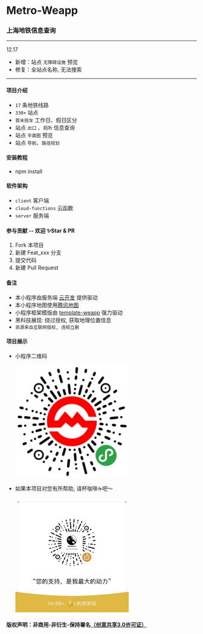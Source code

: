 # Metro-Weapp
### 上海地铁信息查询

----
12.17
*  新增：站点 `无障碍设施` 预览
*  修复：全站点名称, 无法搜索
----
#### 项目介绍
 * `17` 条地铁线路
 * `330+` 站点
 * `首末班车` 工作日、假日区分
 * 站点 `出口` 、`厕所` 信息查询
 * 站点 `平面图` 预览
 * 站点 `导航`、`路径规划`

#### 安装教程

 * npm install

#### 软件架构

 * `client` 客户端
 * `cloud-functions` 云函数
 * `server` 服务端

#### 参与贡献 -- 欢迎 ✨Star & PR

1. Fork 本项目
2. 新建 Feat_xxx 分支
3. 提交代码
4. 新建 Pull Request

#### 备注
 * 本小程序由服务端 [云开发](https://developers.weixin.qq.com/miniprogram/dev/wxcloud/basis/getting-started.html) 提供驱动
 * 本小程序地图使用[腾讯地图](https://lbs.qq.com/index.html)
 * 小程序框架模版由 [template-weapp](https://github.com/tech-demo/template-weapp) 强力驱动
 * 黑科技展现: 绕过授权, 获取地理位置信息
 * `资源来自互联网侵权, 违规立删`

#### 项目展示

 * 小程序二维码

    <img src="./screenshot/qr-code.jpg" width = "300" height = "300" />

 * 如果本项目对您有所帮助, 请杯咖啡☕️吧～

    <img src="./screenshot/WechatIMG.jpeg" width = "300" height = "300" />

#### 版权声明：非商用-非衍生-保持署名[（创意共享3.0许可证）](https://creativecommons.org/licenses/by-nc-nd/3.0/deed.zh)
